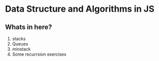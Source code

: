 # Data Structure and Algorithms in JS

## Whats in here?  

1. stacks 
2. Queues
3. minstack 
4. Some recurrsion exercises
